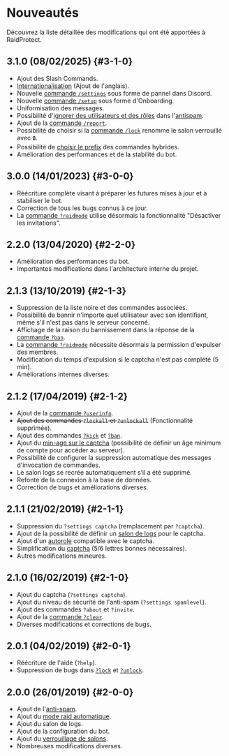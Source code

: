# Nouveautés

Découvrez la liste détaillée des modifications qui ont été apportées à RaidProtect.

## 3.1.0 (08/02/2025) {#3-1-0}

- Ajout des Slash Commands.
- [Internationalisation](./language.md) (Ajout de l'anglais).
- Nouvelle [commande `/settings`](./setup.md#settings) sous forme de pannel dans Discord.
- Nouvelle [commande `/setup`](./setup.md#install) sous forme d'Onboarding.
- Uniformisation des messages.
- Possibilité d'[ignorer des utilisateurs et des rôles](./features/anti-spam.md#ignore) dans l'[antispam](./features/anti-spam.md).
- Ajout de la [commande `/report`](./features/reports.md).
- Possibilité de choisir si la [commande `/lock`](./features/channel-lock.md) renomme le salon verrouillé avec `🔒`.
- Possibilité de [choisir le prefix](./features/utilities.md#prefix) des commandes hybrides.
- Amélioration des performances et de la stabilité du bot.

## 3.0.0 (14/01/2023) {#3-0-0}

- Réécriture complète visant à préparer les futures mises à jour et à stabiliser le bot.
- Correction de tous les bugs connus à ce jour.
- La [commande `?raidmode`](./features/raid-mode.md) utilise désormais la fonctionnalité "Désactiver les invitations".

## 2.2.0 (13/04/2020) {#2-2-0}

- Amélioration des performances du bot.
- Importantes modifications dans l'architecture interne du projet.

## 2.1.3 (13/10/2019) {#2-1-3}

- Suppression de la liste noire et des commandes associées.
- Possibilité de bannir n'importe quel utilisateur avec son identifiant, même s'il n'est pas dans le serveur concerné.
- Affichage de la raison du bannissement dans la réponse de la [commande `?ban`](./features/moderation.md#ban).
- La [commande `?raidmode`](./features/raid-mode.md) nécessite désormais la permission d'expulser des membres.
- Modification du temps d'expulsion si le captcha n'est pas complété (5 min).
- Améliorations internes diverses.

## 2.1.2 (17/04/2019) {#2-1-2}

- Ajout de la [commande `?userinfo`](./features/utilities.md#userinfo).
- ~~Ajout des commandes `?lockall` et `?unlockall`~~ (Fonctionnalité supprimée).
- Ajout des commandes [`?kick`](./features/moderation.md#kick) et [`?ban`](./features/moderation.md#ban).
- Ajout du [min-age sur le captcha](./features/captcha.md#minage) (possibilité de définir un âge minimum de compte pour accéder au serveur).
- Possibilité de configurer la suppression automatique des messages d'invocation de commandes.
- Le salon logs se recrée automatiquement s’il a été supprimé.
- Refonte de la connexion à la base de données.
- Correction de bugs et améliorations diverses.

## 2.1.1 (21/02/2019) {#2-1-1}

- Suppression du `?settings captcha` (remplacement par `?captcha`).
- Ajout de la possibilité de définir un [salon de logs](./features/captcha.md#logs) pour le captcha.
- Ajout d'un [autorole](./features/captcha.md#autorole) compatible avec le captcha.
- Simplification du [captcha](./features/captcha.md) (5/6 lettres bonnes nécessaires).
- Autres modifications mineures.

## 2.1.0 (16/02/2019) {#2-1-0}

- Ajout du captcha (`?settings captcha`).
- Ajout du niveau de sécurité de l'anti-spam (`?settings spamlevel`).
- Ajout des commandes `?about` et `?invite`.
- Ajout de la [commande `?clear`](./features/utilities.md#clear).
- Diverses modifications et corrections de bugs.

## 2.0.1 (04/02/2019) {#2-0-1}

- Réécriture de l'aide (`?help`).
- Suppression de bugs dans [`?lock`](./features/channel-lock.md#lock) et [`?unlock`](./features/channel-lock.md#unlock).

## 2.0.0 (26/01/2019) {#2-0-0}

- Ajout de l'[anti-spam](./features/anti-spam.md).
- Ajout du [mode raid automatique](./features/raid-mode.md#config).
- Ajout du salon de logs.
- Ajout de la configuration du bot.
- Ajout du [verrouillage de salons](./features/channel-lock.md).
- Nombreuses modifications diverses.